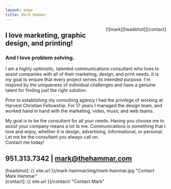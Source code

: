 ```yaml
---
layout: page
title: Mark Hammar
---
```

<span style="float:right;margin-left:20px">
[![mark][headshot]][contact]  
</span>

## I love marketing, graphic design, and printing!  

### And I love problem solving.  

I am a highly optimistic, talented communications consultant who lives to assist companies with all of their marketing, design, and print needs. It is my goal to ensure that every project serves its intended purpose. I'm inspired by the uniqueness of individual challenges and have a genuine talent for finding just the right solution.  

Prior to establishing my consulting agency I had the privilege of working at Harvest Christian Fellowship. For 17 years I managed the design team, and worked hand in hand with the marketing, video, music and web teams.  

My goal is to be the consultant for all your needs. Having you choose me to assist your company means a lot to me. Communications is something that I love and enjoy, whether it is design, advertising, informational, or personal. Let me be the consultant you always call on.  
Contact me today!  

## 951.313.7342 | mark@thehammar.com  

[headshot]: {{ site.url }}/mark-hammar/img/mark-hammar.jpg "Contact Mark Hammar"  
[contact]: {{ site.url }}/contact/ "Contact Mark"  
